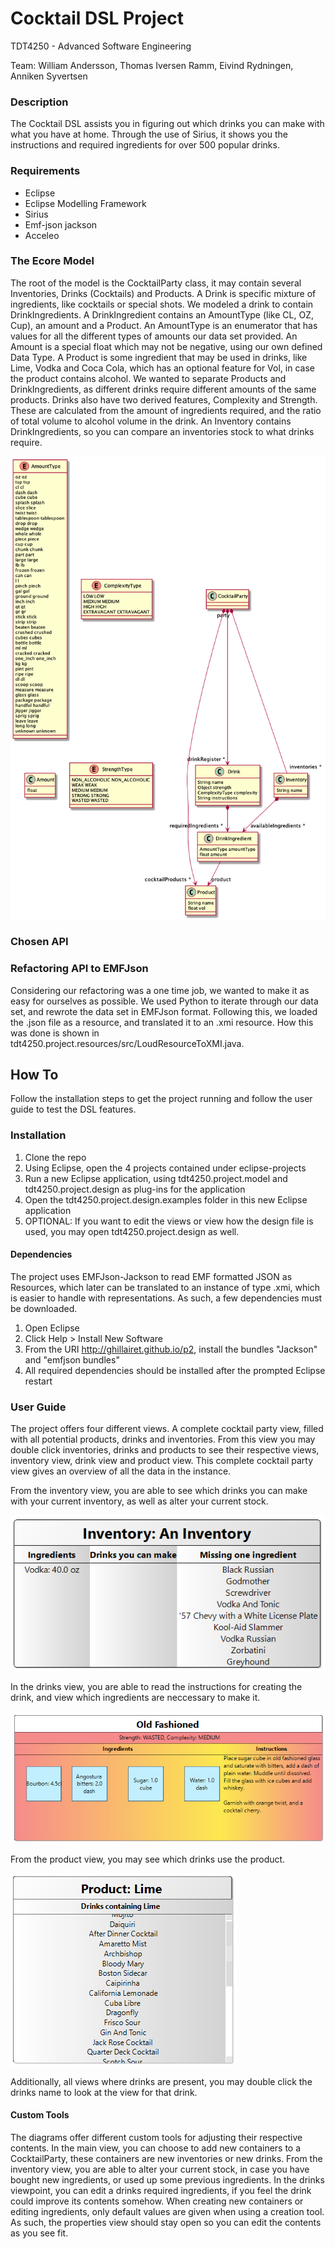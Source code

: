 # Cocktail DSL Project
TDT4250 - Advanced Software Engineering

Team: William Andersson, Thomas Iversen Ramm, Eivind Rydningen, Anniken Syvertsen

### Description
The Cocktail DSL assists you in figuring out which drinks you can make with what you have at home.
Through the use of Sirius, it shows you the instructions and required ingredients for over 500 popular drinks. 

### Requirements
- Eclipse
- Eclipse Modelling Framework
- Sirius
- Emf-json jackson
- Acceleo

### The Ecore Model
The root of the model is the CocktailParty class, it may contain several Inventories, Drinks (Cocktails) and Products.
A Drink is specific mixture of ingredients, like cocktails or special shots. We modeled a drink to contain DrinkIngredients. A DrinkIngredient contains an AmountType (like CL, OZ, Cup), an amount and a Product. An AmountType is an enumerator that has values for all the different types of amounts our data set provided. An Amount is a special float which may not be negative, using our own defined Data Type. A Product is some ingredient that may be used in drinks, like Lime, Vodka and Coca Cola, which has an optional feature for Vol, in case the product contains alcohol. We wanted to separate Products and DrinkIngredients, as different drinks require different amounts of the same products. Drinks also have two derived features, Complexity and Strength. These are calculated from the amount of ingredients required, and the ratio of total volume to alcohol volume in the drink. An Inventory contains DrinkIngredients, so you can compare an inventories stock to what drinks require. 

![alt text](https://github.com/rammt/TDT4250-cocktail/blob/master/images/cocktail_model.png?raw=true "Cocktail Model in PlantUML")

### Chosen API


### Refactoring API to EMFJson
Considering our refactoring was a one time job, we wanted to make it as easy for ourselves as possible. We used Python to iterate through our data set, and rewrote the data set in EMFJson format. Following this, we loaded the .json file as a resource, and translated it to an .xmi resource. How this was done is shown in tdt4250.project.resources/src/LoudResourceToXMI.java.

## How To
Follow the installation steps to get the project running and follow the user guide to test the DSL features.

### Installation
1. Clone the repo
2. Using Eclipse, open the 4 projects contained under eclipse-projects
3. Run a new Eclipse application, using tdt4250.project.model and tdt4250.project.design as plug-ins for the application
4. Open the tdt4250.project.design.examples folder in this new Eclipse application
5. OPTIONAL: If you want to edit the views or view how the design file is used, you may open tdt4250.project.design as well.

#### Dependencies
The project uses EMFJson-Jackson to read EMF formatted JSON as Resources, which later can be translated to an instance of type .xmi, which is easier to handle with representations. As such, a few dependencies must be downloaded.

1. Open Eclipse
2. Click Help > Install New Software
3. From the URI http://ghillairet.github.io/p2, install the bundles "Jackson" and "emfjson bundles"
4. All required dependencies should be installed after the prompted Eclipse restart

### User Guide
The project offers four different views. A complete cocktail party view, filled with all potential products, drinks and inventories. From this view you may double click inventories, drinks and products to see their respective views, inventory view, drink view and product view. This complete cocktail party view gives an overview of all the data in the instance.

From the inventory view, you are able to see which drinks you can make with your current inventory, as well as alter your current stock.

![alt text](https://github.com/rammt/TDT4250-cocktail/blob/master/images/inventory.png?raw=true "Inventory View")

In the drinks view, you are able to read the instructions for creating the drink, and view which ingredients are neccessary to make it.

![alt text](https://github.com/rammt/TDT4250-cocktail/blob/master/images/drink.png?raw=true "Drink View")

From the product view, you may see which drinks use the product.

![alt text](https://github.com/rammt/TDT4250-cocktail/blob/master/images/product.png?raw=true "Product View")


Additionally, all views where drinks are present, you may double click the drinks name to look at the view for that drink. 

#### Custom Tools
The diagrams offer different custom tools for adjusting their respective contents. In the main view, you can choose to add new containers to a CocktailParty, these containers are new inventories or new drinks. From the inventory view, you are able to alter your current stock, in case you have bought new ingredients, or used up some previous ingredients. In the drinks viewpoint, you can edit a drinks required ingredients, if you feel the drink could improve its contents somehow. When creating new containers or editing ingredients, only default values are given when using a creation tool. As such, the properties view should stay open so you can edit the contents as you see fit.
